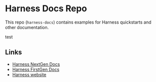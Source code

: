 # Harness Docs Repo

This repo (`harness-docs`) contains examples for Harness quickstarts and other documentation.

test

## Links

- [Harness NextGen Docs](https://ngdocs.harness.io/)
- [Harness FirstGen Docs](https://docs.harness.io/)
- [Harness website](https://harness.io/)

